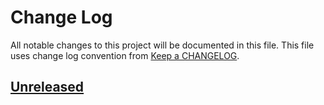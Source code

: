 # Change Log
All notable changes to this project will be documented in this file.
This file uses change log convention from [Keep a CHANGELOG](http://keepachangelog.com).

## [Unreleased][unreleased]


[unreleased]: https://github.com/dgnest/ansible-role-python/compare/0.1.7...HEAD
[0.1.7]: https://github.com/dgnest/ansible-role-python/compare/0.1.6...0.1.7
[0.1.6]: https://github.com/dgnest/ansible-role-python/compare/0.1.5...0.1.6
[0.1.5]: https://github.com/dgnest/ansible-role-python/compare/0.1.4...0.1.5
[0.1.4]: https://github.com/dgnest/ansible-role-python/compare/0.1.3...0.1.4
[0.1.3]: https://github.com/dgnest/ansible-role-python/compare/0.1.2...0.1.3
[0.1.2]: https://github.com/dgnest/ansible-role-python/compare/0.1.1...0.1.2
[0.1.1]: https://github.com/dgnest/ansible-role-python/compare/0.1.0...0.1.1
[0.1.0]: https://github.com/dgnest/ansible-role-python/compare/0.0.9...0.1.0
[0.0.9]: https://github.com/dgnest/ansible-role-python/compare/0.0.8...0.0.9
[0.0.8]: https://github.com/dgnest/ansible-role-python/compare/0.0.7...0.0.8
[0.0.7]: https://github.com/dgnest/ansible-role-python/compare/0.0.6...0.0.7
[0.0.6]: https://github.com/dgnest/ansible-role-python/compare/0.0.5...0.0.6
[0.0.5]: https://github.com/dgnest/ansible-role-python/compare/0.0.4...0.0.5
[0.0.4]: https://github.com/dgnest/ansible-role-python/compare/0.0.3...0.0.4
[0.0.3]: https://github.com/dgnest/ansible-role-python/compare/0.0.2...0.0.3
[0.0.2]: https://github.com/dgnest/ansible-role-python/compare/0.0.1...0.0.2
[0.0.1]: https://github.com/dgnest/ansible-role-python/compare/0.0.0...0.0.1

[CHANGELOG.md]: CHANGELOG.md
[CONTRIBUTING.md]: CONTRIBUTING.md
[LICENCE.md]: LICENCE.md
[README.md]: README.md
